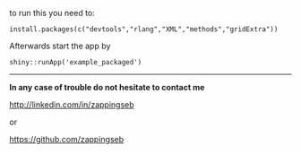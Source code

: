 to run this you need to:

```
install.packages(c("devtools","rlang","XML","methods","gridExtra"))
```

Afterwards start the app by

```
shiny::runApp('example_packaged')
```

---

**In any case of trouble do not hesitate to contact me**

http://linkedin.com/in/zappingseb

or

https://github.com/zappingseb

